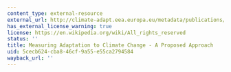 ```yaml
---
content_type: external-resource
external_url: http://climate-adapt.eea.europa.eu/metadata/publications/measuring-adaptation-to-climate-change-a-proposed-approach
has_external_license_warning: true
license: https://en.wikipedia.org/wiki/All_rights_reserved
status: ''
title: Measuring Adaptation to Climate Change - A Proposed Approach
uid: 5cecb624-cba8-46cf-9a55-e55ca2794584
wayback_url: ''
---
```

